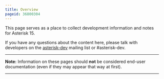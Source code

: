 ```yaml
---
title: Overview
pageid: 36800304
---
```


This page serves as a place to collect development information and notes for Asterisk 15.

If you have any questions about the content here, please talk with developers on the [asterisk-dev](http://lists.digium.com/mailman/listinfo/asterisk-dev) mailing list or #asterisk-dev.




---

**Note:**  Information on these pages should **not** be considered end-user documentation (even if they may appear that way at first).

  



---


 

 

